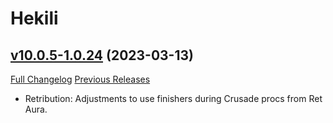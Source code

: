 # Hekili

## [v10.0.5-1.0.24](https://github.com/Hekili/hekili/tree/v10.0.5-1.0.24) (2023-03-13)
[Full Changelog](https://github.com/Hekili/hekili/compare/v10.0.5-1.0.23a...v10.0.5-1.0.24) [Previous Releases](https://github.com/Hekili/hekili/releases)

- Retribution: Adjustments to use finishers during Crusade procs from Ret Aura.  
